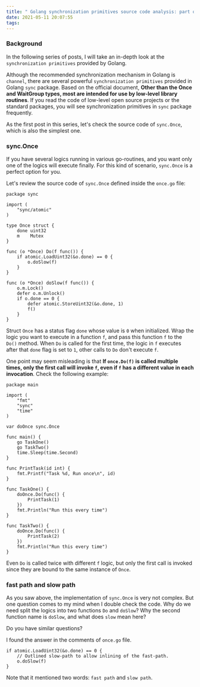 ```yaml
---
title: " Golang synchronization primitives source code analysis: part one - sync.Once"
date: 2021-05-11 20:07:55
tags:
---
```


### Background

In the following series of posts, I will take an in-depth look at the `synchronization primitives` provided by Golang. 

Although the recommended synchronization mechanism in Golang is `channel`, there are several powerful `synchronization primitives` provided in Golang `sync` package. Based on the official document, **Other than the Once and WaitGroup types, most are intended for use by low-level library routines**. If you read the code of low-level open source projects or the standard packages, you will see synchronization primitives in `sync` package frequently. 

As the first post in this series, let's check the source code of `sync.Once`, which is also the simplest one.

### sync.Once

If you have several logics running in various go-routines, and you want only one of the logics will execute finally. For this kind of scenario, `sync.Once` is a perfect option for you. 

Let's review the source code of `sync.Once` defined inside the `once.go` file: 

```golang
package sync

import (
	"sync/atomic"
)

type Once struct {
	done uint32
	m    Mutex
}

func (o *Once) Do(f func()) {
	if atomic.LoadUint32(&o.done) == 0 {
		o.doSlow(f)
	}
}

func (o *Once) doSlow(f func()) {
	o.m.Lock()
	defer o.m.Unlock()
	if o.done == 0 {
		defer atomic.StoreUint32(&o.done, 1)
		f()
	}
}
```
Struct `Once` has a status flag `done` whose value is `0` when initialized. Wrap the logic you want to execute in a function `f`, and pass this function `f` to the `Do()` method. When `Do` is called for the first time, the logic in `f` executes after that `done` flag is set to `1`, other calls to `Do` don't execute `f`. 

One point may seem misleading is that **If `once.Do(f)` is called multiple times, only the first call will invoke `f`, even if `f` has a different value in each invocation**. Check the following example:

```golang
package main

import (
	"fmt"
	"sync"
	"time"
)

var doOnce sync.Once

func main() {
	go TaskOne()
	go TaskTwo()
	time.Sleep(time.Second)
}

func PrintTask(id int) {
	fmt.Printf("Task %d, Run once\n", id)
}

func TaskOne() {
	doOnce.Do(func() {
		PrintTask(1)
	})
	fmt.Println("Run this every time")
}

func TaskTwo() {
	doOnce.Do(func() {
		PrintTask(2)
	})
	fmt.Println("Run this every time")
}
```
Even `Do` is called twice with different `f` logic, but only the first call is invoked since they are bound to the same instance of `Once`. 

### fast path and slow path

As you saw above, the implementation of `sync.Once` is very not complex. But one question comes to my mind when I double check the code. Why do we need split the logics into two functions `Do` and `doSlow`? Why the second function name is `doSlow`, and what does `slow` mean here?

Do you have similar questions? 

I found the answer in the comments of `once.go` file. 

```golang 
if atomic.LoadUint32(&o.done) == 0 {
	// Outlined slow-path to allow inlining of the fast-path.
	o.doSlow(f)
}
```

Note that it mentioned two words: `fast path` and `slow path`. 

  











